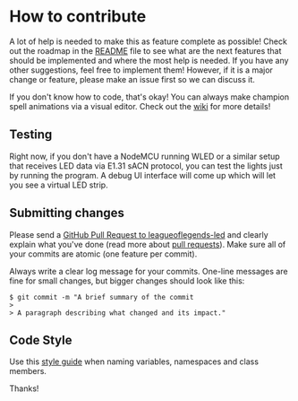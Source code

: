 # How to contribute

A lot of help is needed to make this as feature complete as possible!
Check out the roadmap in the [README](README.md) file to see what are the next features that should be implemented
and where the most help is needed. If you have any other suggestions, feel free to implement them!
However, if it is a major change or feature, please make an issue first so we can discuss it.

If you don't know how to code, that's okay! You can always make champion spell animations via a visual editor. 
Check out the [wiki](https://github.com/nicolasdeory/LeagueOfLegendsLED/wiki) for more details!

## Testing

Right now, if you don't have a NodeMCU running WLED or a similar setup that receives LED data via E1.31 sACN protocol, you can test
the lights just by running the program. A debug UI interface will come up which will let you see a virtual LED strip.

## Submitting changes

Please send a [GitHub Pull Request to leagueoflegends-led](https://github.com/nicolasdeory/leagueoflegends-led/pull/new/master) 
and clearly explain what you've done (read more about [pull requests](http://help.github.com/pull-requests/)). 
Make sure all of your commits are atomic (one feature per commit).

Always write a clear log message for your commits. One-line messages are fine for small changes, but bigger changes should look like this:

    $ git commit -m "A brief summary of the commit
    > 
    > A paragraph describing what changed and its impact."

## Code Style
Use this [style guide](https://github.com/raywenderlich/c-sharp-style-guide) when naming variables, namespaces and class members.

Thanks!
